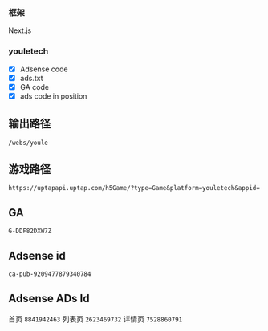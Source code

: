 ### 框架

Next.js

### youletech

- [x] Adsense code
- [x] ads.txt
- [x] GA code
- [x] ads code in position

## 输出路径

`/webs/youle`

## 游戏路径

`https://uptapapi.uptap.com/h5Game/?type=Game&platform=youletech&appid=`

## GA

`G-DDF82DXW7Z`

## Adsense id

`ca-pub-9209477879340784`

## Adsense ADs Id

首页 `8841942463`
列表页 `2623469732`
详情页 `7528860791`

